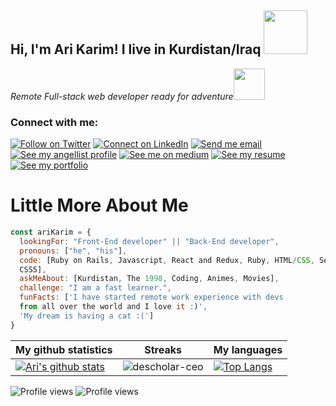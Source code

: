<h2> Hi, I'm Ari Karim! I live in Kurdistan/Iraq <img src="https://media.giphy.com/media/26Fxy3Iz1ari8oytO/giphy.gif" width="70"></h2>

<p><em>Remote Full-stack web developer ready for adventure</em><img src="https://media.giphy.com/media/XGma2iRIHTKkwqRkFl/giphy.gif" width="50"></p>



### Connect with me:

[![Follow on Twitter](https://img.shields.io/badge/--twitter?label=Twitter&logo=Twitter&style=social)](https://twitter.com/AriKari86036498) [![Connect on LinkedIn](https://img.shields.io/badge/--linkedin?label=LinkedIn&logo=LinkedIn&style=social)](https://www.linkedin.com/in/ari-karim/) [![Send me email](https://img.shields.io/badge/--gmail?label=Gmail&logo=Gmail&style=social)](mailto:arikarim146@gmail.com) [![See my angellist profile](https://img.shields.io/badge/--angellist?label=AngelList&logo=AngelList&style=social)](https://angel.co/u/ari-karim) [![See me on medium](https://img.shields.io/badge/--medium?label=Medium&logo=medium&style=social)](https://arikarim146.medium.com/) [![See my resume](https://img.shields.io/badge/--resume?label=Resume&logo=resume&style=social)](https://docs.google.com/document/d/10OyDYI_NBETji2FECTlbbwGMpSnppSv3KGC7xZdVfFU/edit) [![See my portfolio](https://img.shields.io/badge/--portfolio?label=Portfolio&logo=portfolio&style=social)](https://arikarim.me/)



# Little More About Me
```javascript
const ariKarim = {
  lookingFor: "Front-End developer" || "Back-End developer",
  pronouns: ["he", "his"],
  code: [Ruby on Rails, Javascript, React and Redux, Ruby, HTML/CSS, Semantic UI, Bootstrap, 
  CSS5],
  askMeAbout: [Kurdistan, The 1998, Coding, Animes, Movies],
  challenge: "I am a fast learner.",
  funFacts: ['I have started remote work experience with devs 
  from all over the world and I love it :)', 
  'My dream is having a cat :(']
}
```

<!--
**arikarim/arikarim** is a ✨ _special_ ✨ repository because its `README.md` (this file) appears on your GitHub profile.

Here are some ideas to get you started:

- 🔭 I’m currently working on ...
- 
- 🌱 I’m currently learning ..
- 👯 I’m looking to collaborate on ...
- 🤔 I’m looking for help with ...
- 💬 Ask me about ...
- 📫 How to reach me: ...
- 😄 Pronouns: ...

-->
|My github statistics|Streaks|My languages|
|-|-|-|
|[![Ari's github stats](https://github-readme-stats.vercel.app/api?username=arikarim&show_icons=true&theme=dark&hide_title=true)](https://github.com/arikarim)|![descholar-ceo](https://github-readme-streak-stats.herokuapp.com/?user=arikarim&theme=dark)|[![Top Langs](https://github-readme-stats.vercel.app/api/top-langs/?username=arikarim&show_icons=true&theme=dark&layout=compact&hide_title=true)](https://github.com/arikarim)

  

![Profile views](https://gpvc.arturio.dev/arikarim)
![Profile views](https://gpvc.arturio.dev/arikarim)
